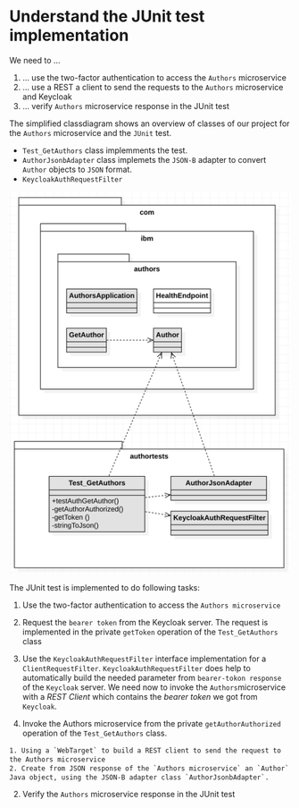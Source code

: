 # Understand the JUnit test implementation

We need to ...

  1. ... use the two-factor authentication to access the `Authors` microservice
  2. ... use a REST a client to send the requests to the `Authors` microservice and Keycloak
  3. ... verify `Authors` microservice response in the JUnit test

The simplified classdiagram shows an overview of classes of our project for the `Authors` microservice and the `JUnit` test.

* `Test_GetAuthors` class implemments the test.
* `AuthorJsonbAdapter` class implemets the `JSON-B` adapter to convert `Author` objects to `JSON` format.
* `KeycloakAuthRequestFilter` 

![](../../images/uml-classes.png)

The JUnit test is implemented to do following tasks:

1. Use the two-factor authentication to access the `Authors microservice`

  1. Request the `bearer token` from the Keycloak server. The request is implemented in the private `getToken` operation of the `Test_GetAuthors` class
  2. Use the `KeycloakAuthRequestFilter` interface implementation for a  `ClientRequestFilter`. `KeycloakAuthRequestFilter` does help to automatically build the needed parameter from `bearer-tokon response` of the `Keycloak` server. We need now to invoke the `Authors`microservice with a _REST Client_ which contains the _bearer token_ we got from `Keycloak`. 
  3. Invoke the Authors microservice from the private `getAuthorAuthorized` operation of the `Test_GetAuthors` class.

    1. Using a `WebTarget` to build a REST client to send the request to the Authors microservice
    2. Create from JSON response of the `Authors microservice` an `Author` Java object, using the JSON-B adapter class `AuthorJsonbAdapter`.

2. Verify the `Authors` microservice response in the JUnit test

